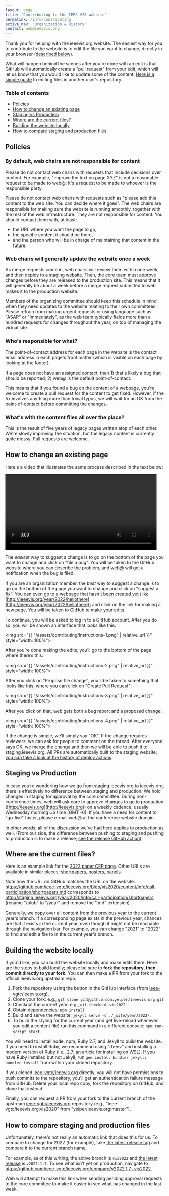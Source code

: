 ```yaml
---
layout: page
title: "Contributing to the IEEE VIS website"
permalink: /info/contributing
active_nav: "Organization & History"
contact: web@ieeevis.org
---
```


Thank you for helping with the ieeevis.org website. The easiest way for you to contribute to the website is to edit the file you want to change, directly in your browser ([described below](#how-to-change-an-existing-page)).

What will happen behind the scenes after you're done with an edit is that GitHub will automatically create a "pull request" from your edit, which will let us know that you would like to update some of the content. [Here is a simple guide](https://help.github.com/articles/editing-files-in-another-user-s-repository/) to editing files in another user's repository.

### Table of contents

* [Policies](#policies)
* [How to change an existing page](#how-to-change-an-existing-page)
* [Staging vs Production](#staging-vs-production)
* [Where are the current files?](#where-are-the-current-files)
* [Building the website locally](#building-the-website-locally)
* [How to compare staging and production files](#how-to-compare-staging-and-production-files)

## Policies

### By default, web chairs are not responsible for content

Please do not contact web chairs with requests that include decisions over content. For example, "improve the text on page XYZ" is not a reasonable request to be made to web@; it's a request to be made to whoever is the responsible party.

Please do not contact web chairs with requests such as "please add this content to the web site. You can decide where it goes". The web chairs are responsible for making sure the website is running smoothly, together with the rest of the web infrastructure. They are not responsible for content. You should contact them with, at least:

- the URL where you want the page to go,
- the specific content it should be there,
- and the person who will be in charge of maintaining that content in the future.

### Web chairs will generally update the website once a week

As merge requests come in, web chairs will review them within one week, and then deploy to a staging website.  Then, the core team must approve changes before they are released to the production site.  This means that it will generally be about a week before a merge request submitted to web makes it to the production website.  

Members of the organizing committee should keep this schedule in mind when they need updates to the website relating to their own committees.  Please refrain from making urgent requests or using language such as "ASAP" or "immediately", as the web team typically fields more than a hundred requests for changes throughout the year, on top of managing the virtual site.

### Who's responsible for what?

The point-of-contact address for each page in the website is the contact
email address in each page's front matter (which is visible on each page by
looking at the footer).

If a page does not have an assigned contact, then 1) that's likely a
bug that should be reported, 2) web@ is the default
point-of-contact.

This means that if you found a bug on the content of a webpage, you're
welcome to create a pull request for the content to get
fixed. However, if the fix involves anything more than trivial typos,
we will wait for an OK from the point-of-contact before committing the
changes.

### What's with the content files all over the place?

This is the result of five years of legacy pages written atop of each other. We're slowly improving the situation, but the legacy content is currently quite messy. Pull requests are welcome.

## How to change an existing page

Here's a video that illustrates the same process described in the text below:

<video width="480" controls>
<source
  src="{{ "/assets/contributing/pull-request-tutorial-web.mp4" | relative_url }}"
  type="video/mp4">
</video>

The *easiest* way to suggest a change is to go on the bottom of the page you want to change and click on “file a bug”. You will be taken to the GitHub website where you can describe the problem, and web@ will get a notification when the bug is filed.

If you are an organization member, the *best* way to suggest a change is to go on the bottom of the page you want to change and click on "suggest a fix".  You can even go to a webpage that hasn't been created yet (like [http://ieeevis.org/year/2022/hellothere](http://ieeevis.org/year/2022/hellothere)) and click on the link for making a new page. You will be taken to GitHub to make your edits.

To continue, you will be asked to log in to a GitHub account. After you do so, you will be shown an interface that looks like this:

<img src="{{ "/assets/contributing/instructions-1.png" | relative_url }}" style="width: 100%">

After you’re done making the edits, you’ll go to the bottom of the page where there’s this:

<img src="{{ "/assets/contributing/instructions-2.png" | relative_url }}" style="width: 100%">

After you click on "Propose file change", you’ll be taken to something that looks like this, where you can click on "Create Pull Request":

<img src="{{ "/assets/contributing/instructions-3.png" | relative_url }}" style="width: 100%">

After you click on that, web gets both a bug report and a proposed change:

<img src="{{ "/assets/contributing/instructions-4.png" | relative_url }}" style="width: 100%">

If the change is simple, we’ll simply say "OK". If the change requires reviewers, we can ask for people to comment on the thread. After everyone says OK, we merge the change and then we will be able to push it to staging.ieeevis.org.  All PRs are automatically built to the staging website; [you can take a look at the history of deploy actions](https://github.com/ieee-vgtc/ieeevis.org/actions).

## Staging vs Production

In case you’re wondering how we go from staging.ieeevis.org to ieeevis.org, there is effectively no difference between staging and production.  We hold changes in staging for approval by the core committee.  During non-conference times, web will ask core to approve changes to go to production ([http://ieeevis.org](http://ieeevis.org)) on a weekly cadence, usually Wednesday morning US time (GMT -6).  If you have a need for content to "go-live" faster, please e-mail web@ at the conference website domain.

In other words, all of the discussion we've had here applies to production as well.
(From our side, the difference between pushing to staging and pushing to production is to make a release; [see the release GitHub action](https://github.com/ieee-vgtc/ieeevis.org/actions?query=workflow%3A%22deploy+production+on+release%22)).

## Where are the current files?

Here is an example link for the [2022 paper CFP page](https://github.com/ieee-vgtc/ieeevis.org/blob/vis2022/content/info/call-participation/call-for-participation.md).
Other URLs are available in similar places: [shortpapers](https://github.com/ieee-vgtc/ieeevis.org/blob/vis2022/content/info/call-participation/shortpapers.md), [posters](https://github.com/ieee-vgtc/ieeevis.org/blob/vis2022/content/info/call-participation/posters.md), [panels](https://github.com/ieee-vgtc/ieeevis.org/blob/vis2022/content/info/call-participation/panels.md).

Note how the URL on GitHub matches the URL on the website. <https://github.com/ieee-vgtc/ieeevis.org/blob/vis2020/content/info/call-participation/shortpapers.md> corresponds to <http://staging.ieeevis.org/year/2020/info/call-participation/shortpapers> (rename "/blob" to "/year" and remove the ".md" extension).

Generally, we copy over all content from the previous year to the current year's branch.  If a corresponding page exists in the previous year, chances are that it exists in the current year, even though it might not be reachable through the navigation bar.  For example, you can change "2021" to "2022" to find and edit a file to in the current year's branch.

## Building the website locally

If you'd like, you can build the website locally and make edits there.  Here are the steps to build locally; please be sure to **fork the repository, then commit directly to your fork.**  You can then make a PR from your fork to the official ieeevis.org upstream repo.

1. Fork the repository using the button in the GitHub interface (from [ieee-vgtc/ieeevis.org](https://github.com/ieee-vgtc/ieeevis.org)).
2. Clone your fork: e.g., `git clone git@github.com:yelper/ieeevis.org.git`
3. Checkout the current year: e.g., `git checkout vis2022`
4. Obtain dependencies: `npm install`
5. Build and serve the website: `jekyll serve -d ./_site/year/2022/`.
6. To build the styling for the current year (and get live-reload whenever you edit a content file) run this command in a different console: `npm run-script start`.

You will need to install node, npm, Ruby 2.7, and Jekyll to build the website. If you need to install Ruby, we recommend using "rbenv" and installing a modern version of Ruby (i.e., 2.7; [an article for installing on WSL](https://gorails.com/setup/windows/10)).  If you have Ruby installed but not Jekyll, run `gem install bundler jekyll; bundler install` from within your cloned repository.

If you cloned [ieee-vgtc/ieeevis.org](https://github.com/ieee-vgtc/ieeevis.org) directly, you will not have permissions to push commits to the repository, you'll get an authentication failure message from GitHub.  Delete your local repo copy, fork the repository on GitHub, and clone that instead.

Finally, you can request a PR from your fork to the current branch of the upstream [ieee-vgtc/ieeevis.org](https://github.com/ieee-vgtc/ieeevis.org) repository (e.g., "ieee-vgtc/ieeevis.org:vis2020" from "yelper/ieeevis.org:master").

## How to compare staging and production files

Unfortunately, there's not really an automatic link that does this for us.  To compare to change for 2022 (for example), take [the latest release tag](https://github.com/ieee-vgtc/ieeevis.org/releases) and compare it to the current branch name.

For example, as of this writing, the active branch is `vis2022` and [the latest release](https://github.com/ieee-vgtc/ieeevis.org/releases) is `v2022.1.7`.  To see what isn't yet on production, navigate to <https://github.com/ieee-vgtc/ieeevis.org/compare/v2022.1.7...vis2022>.

Web will attempt to make this link when sending pending approval requests to the core committee to make it easier to see what has changed in the last week.
